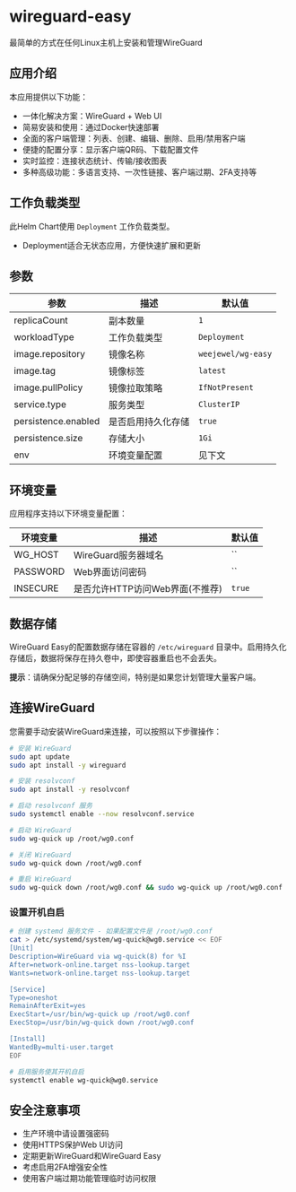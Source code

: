 # wireguard-easy

最简单的方式在任何Linux主机上安装和管理WireGuard

## 应用介绍

本应用提供以下功能：
- 一体化解决方案：WireGuard + Web UI
- 简易安装和使用：通过Docker快速部署
- 全面的客户端管理：列表、创建、编辑、删除、启用/禁用客户端
- 便捷的配置分享：显示客户端QR码、下载配置文件
- 实时监控：连接状态统计、传输/接收图表
- 多种高级功能：多语言支持、一次性链接、客户端过期、2FA支持等

## 工作负载类型

此Helm Chart使用 `Deployment` 工作负载类型。

- Deployment适合无状态应用，方便快速扩展和更新

## 参数

| 参数 | 描述 | 默认值 |
|------|------|--------|
| replicaCount | 副本数量 | `1` |
| workloadType | 工作负载类型 | `Deployment` |
| image.repository | 镜像名称 | `weejewel/wg-easy` |
| image.tag | 镜像标签 | `latest` |
| image.pullPolicy | 镜像拉取策略 | `IfNotPresent` |
| service.type | 服务类型 | `ClusterIP` |
| persistence.enabled | 是否启用持久化存储 | `true` |
| persistence.size | 存储大小 | `1Gi` |
| env | 环境变量配置 | 见下文 |

## 环境变量

应用程序支持以下环境变量配置：

| 环境变量 | 描述 | 默认值 |
|---------|------|--------|
| WG_HOST | WireGuard服务器域名 | `` |
| PASSWORD | Web界面访问密码 | `` |
| INSECURE | 是否允许HTTP访问Web界面(不推荐) | `true` |

## 数据存储

WireGuard Easy的配置数据存储在容器的 `/etc/wireguard` 目录中。启用持久化存储后，数据将保存在持久卷中，即使容器重启也不会丢失。

**提示**：请确保分配足够的存储空间，特别是如果您计划管理大量客户端。

## 连接WireGuard

您需要手动安装WireGuard来连接，可以按照以下步骤操作：

```bash
# 安装 WireGuard
sudo apt update
sudo apt install -y wireguard

# 安装 resolvconf
sudo apt install -y resolvconf

# 启动 resolvconf 服务
sudo systemctl enable --now resolvconf.service

# 启动 WireGuard
sudo wg-quick up /root/wg0.conf

# 关闭 WireGuard
sudo wg-quick down /root/wg0.conf

# 重启 WireGuard
sudo wg-quick down /root/wg0.conf && sudo wg-quick up /root/wg0.conf
```

### 设置开机自启

```bash
# 创建 systemd 服务文件 - 如果配置文件是 /root/wg0.conf
cat > /etc/systemd/system/wg-quick@wg0.service << EOF
[Unit]
Description=WireGuard via wg-quick(8) for %I
After=network-online.target nss-lookup.target
Wants=network-online.target nss-lookup.target

[Service]
Type=oneshot
RemainAfterExit=yes
ExecStart=/usr/bin/wg-quick up /root/wg0.conf
ExecStop=/usr/bin/wg-quick down /root/wg0.conf

[Install]
WantedBy=multi-user.target
EOF

# 启用服务使其开机自启
systemctl enable wg-quick@wg0.service
```

## 安全注意事项

- 生产环境中请设置强密码
- 使用HTTPS保护Web UI访问
- 定期更新WireGuard和WireGuard Easy
- 考虑启用2FA增强安全性
- 使用客户端过期功能管理临时访问权限